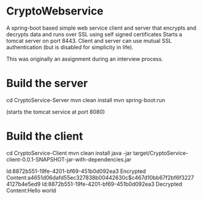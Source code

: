 # CryptoWebservice
A spring-boot based simple web service client and server that encrypts and decrypts data and runs over SSL using self signed certificates
Starts a tomcat server on port 8443. Client and server can use mutual SSL authentication (but is disabled for simplicity in life).

This was originally an assignment during an interview process. 

# Build the server 
cd CryptoService-Server
mvn clean install
mvn spring-boot:run

(starts the tomcat service at port 8080)


# Build the client
cd CryptoService-Client
mvn clean install
java -jar target/CryptoService-client-0.0.1-SNAPSHOT-jar-with-dependencies.jar 

Id:8872b551-19fe-4201-bf69-451b0d092ea3
Encrypted Content:a4651d06dafd55ec327838b00442630c$c467d10bb67f2bf6f32274127b4e5ed9
Id:8872b551-19fe-4201-bf69-451b0d092ea3
Decrypted Content:Hello world

